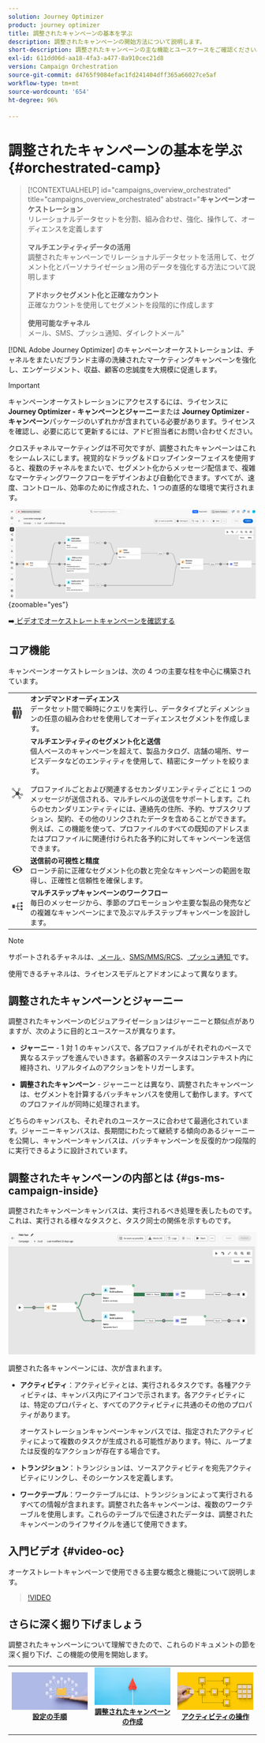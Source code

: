 ```yaml
---
solution: Journey Optimizer
product: journey optimizer
title: 調整されたキャンペーンの基本を学ぶ
description: 調整されたキャンペーンの開始方法について説明します。
short-description: 調整されたキャンペーンの主な機能とユースケースをご確認ください。
exl-id: 611dd06d-aa18-4fa3-a477-8a910cec21d8
version: Campaign Orchestration
source-git-commit: d4765f9084efac1fd241404dff365a66027ce5af
workflow-type: tm+mt
source-wordcount: '654'
ht-degree: 96%

---
```



# 調整されたキャンペーンの基本を学ぶ {#orchestrated-camp}

>[!CONTEXTUALHELP]
>id="campaigns_overview_orchestrated"
>title="campaigns_overview_orchestrated"
>abstract="<b>キャンペーンオーケストレーション</b><br/>リレーショナルデータセットを分割、組み合わせ、強化、操作して、オーディエンスを定義します<br/><br/> <b>マルチエンティティデータの活用</b><br/>調整されたキャンペーンでリレーショナルデータセットを活用して、セグメント化とパーソナライゼーション用のデータを強化する方法について説明します<br/><br/><b>アドホックセグメント化と正確なカウント</b><br/>正確なカウントを使用してセグメントを段階的に作成します<br/><br/><b>使用可能なチャネル</b><br/>メール、SMS、プッシュ通知、ダイレクトメール"

[!DNL Adobe Journey Optimizer] のキャンペーンオーケストレーションは、チャネルをまたいだブランド主導の洗練されたマーケティングキャンペーンを強化し、エンゲージメント、収益、顧客の忠誠度を大規模に促進します。

>[!IMPORTANT]
>
>キャンペーンオーケストレーションにアクセスするには、ライセンスに **Journey Optimizer - キャンペーンとジャーニー**&#x200B;または **Journey Optimizer - キャンペーン**&#x200B;パッケージのいずれかが含まれている必要があります。ライセンスを確認し、必要に応じて更新するには、アドビ担当者にお問い合わせください。

クロスチャネルマーケティングは不可欠ですが、調整されたキャンペーンはこれをシームレスにします。視覚的なドラッグ＆ドロップインターフェイスを使用すると、複数のチャネルをまたいで、セグメント化からメッセージ配信まで、複雑なマーケティングワークフローをデザインおよび自動化できます。すべてが、速度、コントロール、効率のために作成された、1 つの直感的な環境で実行されます。

![](assets/canvas-example-diagram.png){zoomable="yes"}

➡️[ ビデオでオーケストレートキャンペーンを確認する ](#video-oc)

## コア機能

キャンペーンオーケストレーションは、次の 4 つの主要な柱を中心に構築されています。

<table style="table-layout:auto">
<tr style="border: 0;">
<td><img alt="オンデマンドオーディエンス" src="assets/do-not-localize/icon-audience.svg" width="150px"></a></td><td><b>オンデマンドオーディエンス</b><br/>データセット間で瞬時にクエリを実行し、データタイプとディメンションの任意の組み合わせを使用してオーディエンスセグメントを作成します。</td></tr>
<tr style="border: 0;">
<td><img alt="マルチエンティティのセグメント化と送信" src="assets/do-not-localize/icon-entity.svg" width="150px"></a></td><td><b>マルチエンティティのセグメント化と送信</b><br/>個人ベースのキャンペーンを超えて、製品カタログ、店舗の場所、サービスデータなどのエンティティを使用して、精密にターゲットを絞ります。<br/><br/>
プロファイルごとおよび関連するセカンダリエンティティごとに 1 つのメッセージが送信される、マルチレベルの送信をサポートします。これらのセカンダリエンティティには、連絡先の住所、予約、サブスクリプション、契約、その他のリンクされたデータを含めることができます。例えば、この機能を使って、プロファイルのすべての既知のアドレスまたはプロファイルに関連付けられた各予約に対してキャンペーンを送信できます。</td></tr>
<tr style="border: 0;">
<td><img alt="送信前の可視性と精度" src="assets/do-not-localize/icon-visibility.svg" width="150px"></a></td><td><b>送信前の可視性と精度</b><br/>ローンチ前に正確なセグメント化の数と完全なキャンペーンの範囲を取得し、正確性と信頼性を確保します。</td></tr>
<tr style="border: 0;">
<td><img alt="マルチステップキャンペーンのワークフロー" src="assets/do-not-localize/icon-multistep.svg" width="150px"></a></td><td><b>マルチステップキャンペーンのワークフロー</b><br/>毎日のメッセージから、季節のプロモーションや主要な製品の発売などの複雑なキャンペーンにまで及ぶマルチステップキャンペーンを設計します。</td></tr>
</table>


>[!NOTE]
>
>サポートされるチャネルは、[ メール ](../email/get-started-email.md)、[SMS/MMS/RCS](../sms/get-started-sms.md)、[ プッシュ通知 ](../push/get-started-push.md) です。
>
>使用できるチャネルは、ライセンスモデルとアドオンによって異なります。

## 調整されたキャンペーンとジャーニー

調整されたキャンペーンのビジュアライゼーションはジャーニーと類似点がありますが、次のように目的とユースケースが異なります。

* **ジャーニー** - 1 対 1 のキャンバスで、各プロファイルがそれぞれのペースで異なるステップを進んでいきます。各顧客のステータスはコンテキスト内に維持され、リアルタイムのアクションをトリガーします。

* **調整されたキャンペーン** - ジャーニーとは異なり、調整されたキャンペーンは、セグメントを計算するバッチキャンバスを使用して動作します。すべてのプロファイルが同時に処理されます。

どちらのキャンバスも、それぞれのユースケースに合わせて最適化されています。ジャーニーキャンバスは、長期間にわたって継続する傾向のあるジャーニーを公開し、キャンペーンキャンバスは、バッチキャンペーンを反復的かつ段階的に実行できるように設計されています。

## 調整されたキャンペーンの内部とは {#gs-ms-campaign-inside}

調整されたキャンペーンキャンバスは、実行されるべき処理を表したものです。これは、実行される様々なタスクと、タスク同士の関係を示すものです。

![調整されたキャンペーンキャンバスを示す画像](assets/canvas-example.png)

調整された各キャンペーンには、次が含まれます。

* **アクティビティ**：アクティビティとは、実行されるタスクです。各種アクティビティは、キャンバス内にアイコンで示されます。各アクティビティには、特定のプロパティと、すべてのアクティビティに共通のその他のプロパティがあります。

  オーケストレーションキャンペーンキャンバスでは、指定されたアクティビティによって複数のタスクが生成される可能性があります。特に、ループまたは反復的なアクションが存在する場合です。

* **トランジション**：トランジションは、ソースアクティビティを宛先アクティビティにリンクし、そのシーケンスを定義します。

* **ワークテーブル**：ワークテーブルには、トランジションによって実行されるすべての情報が含まれます。調整された各キャンペーンは、複数のワークテーブルを使用します。これらのテーブルで伝達されたデータは、調整されたキャンペーンのライフサイクルを通じて使用できます。


## 入門ビデオ {#video-oc}

オーケストレートキャンペーンで使用できる主要な概念と機能について説明します。


>[!VIDEO](https://video.tv.adobe.com/v/3471538/?learn=on&enablevpops)


## さらに深く掘り下げましょう

調整されたキャンペーンについて理解できたので、これらのドキュメントの節を深く掘り下げ、この機能の使用を開始します。

<table><tr style="border: 0; text-align: center;">
<td>
<a href="gs-campaign-creation.md">
<img alt="キャンペーンへのアクセスと管理" src="assets/do-not-localize/workflow-access.jpeg">
</a>
<div>
<a href="gs-campaign-creation.md"><strong>設定の手順</strong></a>
</div>
<p>
</td>
<td>
<a href="create-orchestrated-campaign.md">
<img alt="リード" src="assets/do-not-localize/workflow-create.jpeg">
</a>
<div><a href="create-orchestrated-campaign.md"><strong>調整されたキャンペーンの作成</strong>
</div>
<p>
</td>
<td>
<a href="activities/about-activities.md">
<img alt="低頻度" src="assets/do-not-localize/workflow-activities.jpeg">
</a>
<div>
<a href="activities/about-activities.md"><strong>アクティビティの操作</strong></a>
</div>
<p></td>
</tr></table>

